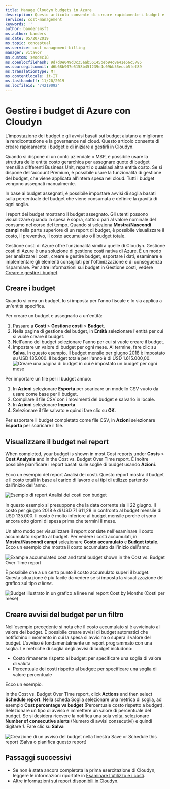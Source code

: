 ```yaml
---
title: Manage Cloudyn budgets in Azure
description: Questo articolo consente di creare rapidamente i budget e di iniziare a gestirli in Cloudyn.
services: cost-management
keywords: ''
author: bandersmsft
ms.author: banders
ms.date: 05/20/2019
ms.topic: conceptual
ms.service: cost-management-billing
manager: vitavor
ms.custom: seodec18
ms.openlocfilehash: 9d7d0e049d3c35aab56145beb94c8e41e56c5785
ms.sourcegitcommit: d6b68b907e5158b451239e4c09bb55eccb5fef89
ms.translationtype: MT
ms.contentlocale: it-IT
ms.lasthandoff: 11/20/2019
ms.locfileid: "74219092"
---
```

# <a name="manage-azure-budgets-with-cloudyn"></a>Gestire i budget di Azure con Cloudyn

L'impostazione dei budget e gli avvisi basati sui budget aiutano a migliorare la rendicontazione e la governance nel cloud. Questo articolo consente di creare rapidamente i budget e di iniziare a gestirli in Cloudyn.

Quando si dispone di un conto aziendale o MSP, è possibile usare la struttura delle entità costo gerarchica per assegnare quote di budget mensili a differenti Business Unit, reparti o qualsiasi altra entità costo. Se si dispone dell'account Premium, è possibile usare la funzionalità di gestione del budget, che viene applicata all'intera spesa nel cloud. Tutti i budget vengono assegnati manualmente.

In base ai budget assegnati, è possibile impostare avvisi di soglia basati sulla percentuale del budget che viene consumata e definire la gravità di ogni soglia.

I report dei budget mostrano il budget assegnato. Gli utenti possono visualizzare quando la spesa è sopra, sotto o pari al valore nominale del consumo nel corso del tempo. Quando si seleziona **Mostra/Nascondi campi** nella parte superiore di un report di budget, è possibile visualizzare il costo, il preventivo, il costo accumulato o il budget totale.

Gestione costi di Azure offre funzionalità simili a quelle di Cloudyn. Gestione costi di Azure è una soluzione di gestione costi nativa di Azure. È un modo per analizzare i costi, creare e gestire budget, esportare i dati, esaminare e implementare gli elementi consigliati per l'ottimizzazione e di conseguenza risparmiare. Per altre informazioni sui budget in Gestione costi, vedere [Creare e gestire i budget](tutorial-acm-create-budgets.md).

## <a name="create-budgets"></a>Creare i budget

Quando si crea un budget, lo si imposta per l'anno fiscale e lo sia applica a un'entità specifica.

Per creare un budget e assegnarlo a un'entità:

1. Passare a **Costi** &gt; **Gestione costi** &gt; **Budget**.
2. Nella pagina di gestione del budget, in **Entità** selezionare l'entità per cui si vuole creare il budget.
3. Nell'anno del budget selezionare l'anno per cui si vuole creare il budget.
4. Impostare un valore di budget per ogni mese. Al termine, fare clic su **Salva**.
In questo esempio, il budget mensile per giugno 2018 è impostato su USD 135.000. Il budget totale per l'anno è di USD 1.615.000,00.
![Creare una pagina di budget in cui è impostato un budget per ogni mese](./media/manage-budgets/set-budget.png)


Per importare un file per il budget annuo:

1. In **Azioni** selezionare **Esporta** per scaricare un modello CSV vuoto da usare come base per il budget.
2. Compilare il file CSV con i movimenti del budget e salvarlo in locale.
3. In **Azioni** selezionare **Importa**.
4. Selezionare il file salvato e quindi fare clic su **OK**.

Per esportare il budget completato come file CSV, in **Azioni** selezionare **Esporta** per scaricare il file.

## <a name="view-budget-in-reports"></a>Visualizzare il budget nei report

When completed, your budget is shown in most Cost reports under **Costs** &gt; **Cost Analysis** and in the Cost vs. Budget Over Time report. È inoltre possibile pianificare i report basati sulle soglie di budget usando **Azioni**.

Ecco un esempio del report Analisi dei costi. Questo report mostra il budget e il costo totali in base al carico di lavoro e ai tipi di utilizzo partendo dall'inizio dell'anno.

![Esempio di report Analisi dei costi con budget](./media/manage-budgets/cost-analysis-budget-example.png)

In questo esempio si presuppone che la data corrente sia il 22 giugno. Il costo per giugno 2018 è di USD 71.611,28 in confronto al budget mensile di USD 135.000. Il costo è molto inferiore al budget mensile perché ci sono ancora otto giorni di spesa prima che termini il mese.

Un altro modo per visualizzare il report consiste nell'esaminare il costo accumulato rispetto al budget. Per vedere i costi accumulati, in **Mostra/Nascondi campi** selezionare **Costo accumulato** e **Budget totale**. Ecco un esempio che mostra il costo accumulato dall'inizio dell'anno.

![Example accumulated cost and total budget shown in the Cost vs. Budget Over Time report](./media/manage-budgets/accumulated-budget.png)

È possibile che a un certo punto il costo accumulato superi il budget. Questa situazione è più facile da vedere se si imposta la visualizzazione del grafico sul tipo _a linee_.

![Budget illustrato in un grafico a linee nel report Cost by Months (Costi per mese)](./media/manage-budgets/budget-line.png)

## <a name="create-budget-alerts-for-a-filter"></a>Creare avvisi del budget per un filtro

Nell'esempio precedente si nota che il costo accumulato si è avvicinato al valore del budget. È possibile creare avvisi di budget automatici che notifichino il momento in cui la spesa si avvicina o supera il valore del budget. L'avviso è fondamentalmente un report programmato con una soglia. Le metriche di soglia degli avvisi di budget includono:

- Costo rimanente rispetto al budget: per specificare una soglia di valore di valuta
- Percentuale dei costi rispetto al budget: per specificare una soglia di valore percentuale

Ecco un esempio.

In the Cost vs. Budget Over Time report, click **Actions** and then select **Schedule report**. Nella scheda Soglia selezionare una metrica di soglia, ad esempio **Cost percentage vs budget** (Percentuale costo rispetto a budget). Selezionare un tipo di avviso e immettere un valore di percentuale del budget. Se si desidera ricevere la notifica una sola volta, selezionare **Number of consecutive alerts** (Numero di avvisi consecutivi) e quindi digitare _1_. Fare clic su **Salva**

![Creazione di un avviso del budget nella finestra Save or Schedule this report (Salva o pianifica questo report)](./media/manage-budgets/budget-alert.png)

## <a name="next-steps"></a>Passaggi successivi

- Se non è stata ancora completata la prima esercitazione di Cloudyn, leggere le informazioni riportate in [Esaminare l'utilizzo e i costi](tutorial-review-usage.md).
- Altre informazioni sui [report disponibili in Cloudyn](use-reports.md).
